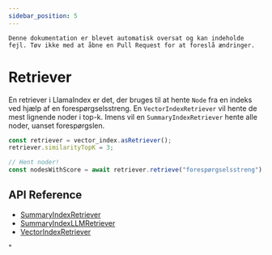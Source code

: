 ```yaml
---
sidebar_position: 5
---
```


`Denne dokumentation er blevet automatisk oversat og kan indeholde fejl. Tøv ikke med at åbne en Pull Request for at foreslå ændringer.`

# Retriever

En retriever i LlamaIndex er det, der bruges til at hente `Node` fra en indeks ved hjælp af en forespørgselsstreng. En `VectorIndexRetriever` vil hente de mest lignende noder i top-k. Imens vil en `SummaryIndexRetriever` hente alle noder, uanset forespørgslen.

```typescript
const retriever = vector_index.asRetriever();
retriever.similarityTopK = 3;

// Hent noder!
const nodesWithScore = await retriever.retrieve("forespørgselsstreng");
```

## API Reference

- [SummaryIndexRetriever](../../api/classes/SummaryIndexRetriever.md)
- [SummaryIndexLLMRetriever](../../api/classes/SummaryIndexLLMRetriever.md)
- [VectorIndexRetriever](../../api/classes/VectorIndexRetriever.md)

"
